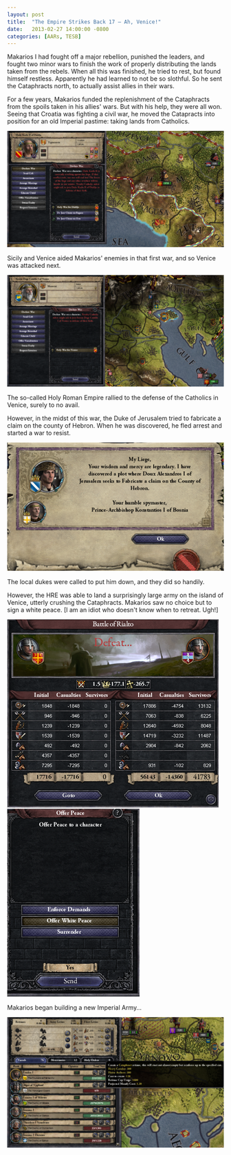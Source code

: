 ```yaml
---
layout: post
title:  "The Empire Strikes Back 17 – Ah, Venice!"
date:   2013-02-27 14:00:00 -0800
categories: [AARs, TESB]
---
```

Makarios I had fought off a major rebellion, punished the leaders, and fought two minor wars to finish the work of properly distributing the lands taken from the rebels. When all this was finished, he tried to rest, but found himself restless. Apparently he had learned to not be so slothful. So he sent the Cataphracts north, to actually assist allies in their wars.

For a few years, Makarios funded the replenishment of the Cataphracts from the spoils taken in his allies' wars. But with his help, they were all won. Seeing that Croatia was fighting a civil war, he moved the Catapracts into position for an old Imperial pastime: taking lands from Catholics.

![](/assets/tesb_images/17-1.png)

Sicily and Venice aided Makarios' enemies in that first war, and so Venice was attacked next.

![](/assets/tesb_images/17-2.png)

The so-called Holy Roman Empire rallied to the defense of the Catholics in Venice, surely to no avail.

However, in the midst of this war, the Duke of Jerusalem tried to fabricate a claim on the county of Hebron. When he was discovered, he fled arrest and started a war to resist.

![](/assets/tesb_images/17-3.png)

The local dukes were called to put him down, and they did so handily.

However, the HRE was able to land a surprisingly large army on the island of Venice, utterly crushing the Cataphracts. Makarios saw no choice but to sign a white peace. [I am an idiot who doesn't know when to retreat. Ugh!]

![](/assets/tesb_images/17-4.png)  
![](/assets/tesb_images/17-5.png)

Makarios began building a new Imperial Army…

![](/assets/tesb_images/17-6.png)